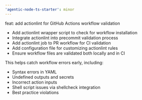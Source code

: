 ```yaml
---
'agentic-node-ts-starter': minor
---
```


feat: add actionlint for GitHub Actions workflow validation

- Add actionlint wrapper script to check for workflow installation
- Integrate actionlint into precommit validation process
- Add actionlint job to PR workflow for CI validation
- Add configuration file for customizing actionlint rules
- Ensure workflow files are validated both locally and in CI

This helps catch workflow errors early, including:

- Syntax errors in YAML
- Undefined outputs and secrets
- Incorrect action inputs
- Shell script issues via shellcheck integration
- Best practice violations
